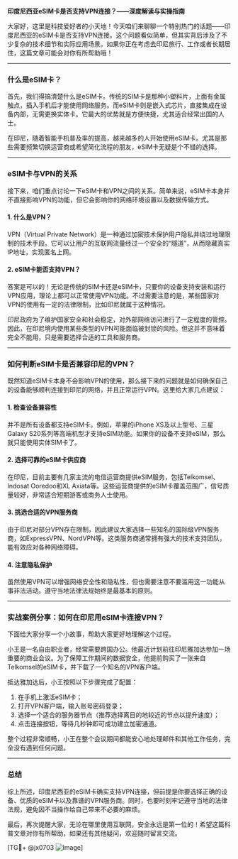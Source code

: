 **印度尼西亚eSIM卡是否支持VPN连接？——深度解读与实操指南**

大家好，这里是科技爱好者的小天地！今天咱们来聊聊一个特别热门的话题——印度尼西亚的eSIM卡是否支持VPN连接。这个问题看似简单，但其实背后涉及了不少复杂的技术细节和实际应用场景。如果你正在考虑去印尼旅行、工作或者长期居住，这篇文章可能会对你有所帮助哦！

---

### 什么是eSIM卡？

首先，我们得搞清楚什么是eSIM卡。传统的SIM卡是那种小塑料片，上面有金属触点，插入手机后才能使用网络服务。而eSIM卡则是嵌入式芯片，直接集成在设备内部，无需更换实体卡。它最大的优势就是方便快捷，尤其适合经常出国的人士。

在印尼，随着智能手机普及率的提高，越来越多的人开始使用eSIM卡。尤其是那些需要频繁切换运营商或希望简化流程的朋友，eSIM卡无疑是个不错的选择。

---

### eSIM卡与VPN的关系

接下来，咱们重点讨论一下eSIM卡和VPN之间的关系。简单来说，eSIM卡本身并不直接影响VPN的功能，但它会影响你的网络环境设置以及数据传输方式。

#### 1. **什么是VPN？**
VPN（Virtual Private Network）是一种通过加密技术保护用户隐私并绕过地理限制的技术手段。它可以让用户的互联网流量经过一个安全的“隧道”，从而隐藏真实IP地址，实现匿名上网。

#### 2. **eSIM卡能否支持VPN？**
答案是可以的！无论是传统的SIM卡还是eSIM卡，只要你的设备支持安装和运行VPN应用，理论上都可以正常使用VPN功能。不过需要注意的是，某些国家对VPN的使用有一定的法律限制，比如印尼就属于这种情况。

印尼政府为了维护国家安全和社会稳定，对外部网络访问进行了一定程度的管控。因此，在印尼境内使用某些类型的VPN可能面临被封锁的风险。但这并不意味着完全不能用，只是需要选择合适的工具和服务商。

---

### 如何判断eSIM卡是否兼容印尼的VPN？

既然知道eSIM卡本身不会影响VPN的使用，那么接下来的问题就是如何确保自己的设备能够顺利连接到印尼的网络，并且正常运行VPN。这里给大家几点建议：

#### 1. **检查设备兼容性**
并不是所有设备都支持eSIM卡。例如，苹果的iPhone XS及以上型号、三星Galaxy S20系列等高端机型才支持eSIM功能。如果你的设备不支持eSIM，那么就只能使用实体SIM卡了。

#### 2. **选择可靠的eSIM卡供应商**
在印尼，目前主要有几家主流的电信运营商提供eSIM服务，包括Telkomsel、Indosat Ooredoo和XL Axiata等。这些运营商提供的eSIM卡覆盖范围广，信号质量较好，非常适合短期游客或商务人士使用。

#### 3. **挑选合适的VPN服务商**
由于印尼对部分VPN存在限制，因此建议大家选择一些知名的国际级VPN服务商，如ExpressVPN、NordVPN等。这类服务商通常拥有强大的技术支持团队，能有效应对各种网络障碍。

#### 4. **注意隐私保护**
虽然使用VPN可以增强网络安全性和隐私性，但也需要注意不要滥用这一功能从事非法活动。遵守当地法律法规始终是最基本的原则。

---

### 实战案例分享：如何在印尼用eSIM卡连接VPN？

下面给大家分享一个小故事，帮助大家更好地理解这个过程。

小王是一名自由职业者，经常需要跨国办公。他最近计划前往印尼雅加达参加一场重要的商业会议。为了保障工作期间的数据安全，他提前购买了一张来自Telkomsel的eSIM卡，并下载了一个知名的VPN客户端。

抵达雅加达后，小王按照以下步骤完成了配置：
1. 在手机上激活eSIM卡；
2. 打开VPN客户端，输入账号密码登录；
3. 选择一个适合的服务器节点（推荐选择离目的地较近的节点以提升速度）；
4. 点击连接按钮，等待几秒钟即可成功建立加密通道。

整个过程非常顺畅，小王在整个会议期间都能安心地处理邮件和其他工作任务，完全没有遇到任何问题。

---

### 总结

综上所述，印度尼西亚的eSIM卡确实支持VPN连接，但前提是你要选择正确的设备、优质的eSIM卡以及靠谱的VPN服务商。同时，也要时刻牢记遵守当地的法律法规，避免因不当操作给自己带来不必要的麻烦。

最后，再次提醒大家，无论在哪里使用互联网，安全永远是第一位的！希望这篇科普文章对你有所帮助，如果还有其他疑问，欢迎随时留言交流。

[TG💪+ @jx0703 ![Image](https://github.com/user-attachments/assets/dbca1d08-cadb-493c-b0ec-ad6f7a83f270)]